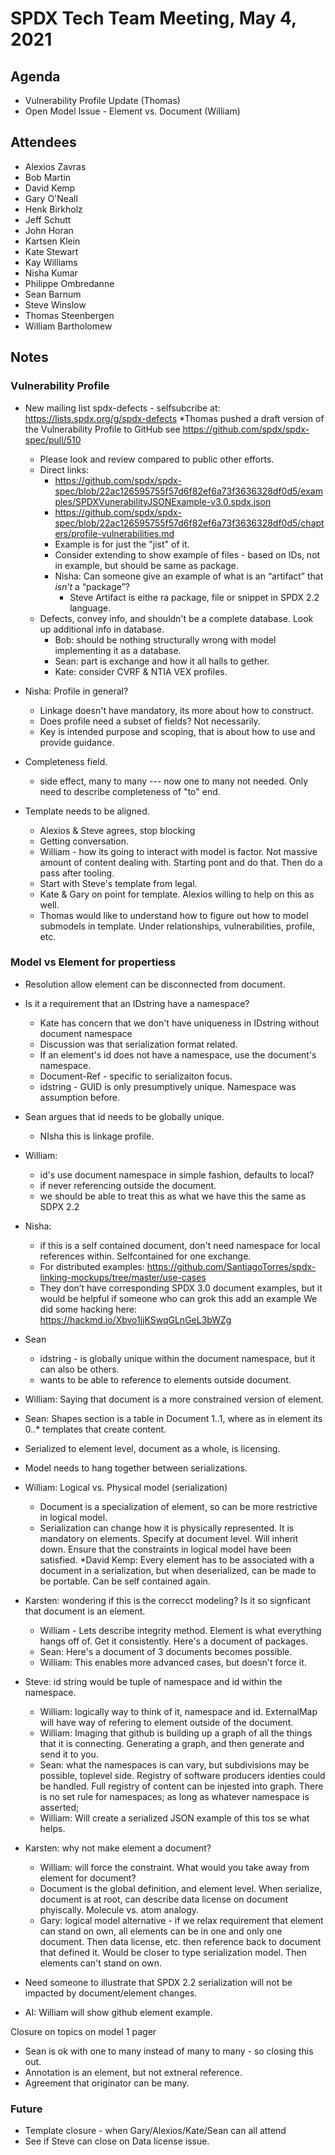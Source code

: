# SPDX Tech Team Meeting, May 4, 2021


## Agenda
* Vulnerability Profile Update (Thomas)
* Open Model Issue - Element vs. Document (William)

## Attendees

* Alexios  Zavras
* Bob Martin
* David Kemp
* Gary O'Neall
* Henk Birkholz
* Jeff Schutt
* John Horan
* Kartsen Klein
* Kate Stewart
* Kay Williams
* Nisha Kumar
* Philippe Ombredanne
* Sean Barnum
* Steve Winslow
* Thomas Steenbergen
* William Bartholomew


## Notes

### Vulnerability Profile
* New mailing list spdx-defects - selfsubcribe at: https://lists.spdx.org/g/spdx-defects
*Thomas pushed a draft version of the Vulnerability Profile to GitHub see https://github.com/spdx/spdx-spec/pull/510
  * Please look and review compared to public other efforts.
  * Direct links:
      * https://github.com/spdx/spdx-spec/blob/22ac126595755f57d6f82ef6a73f3636328df0d5/examples/SPDXVunerabilityJSONExample-v3.0.spdx.json
      * https://github.com/spdx/spdx-spec/blob/22ac126595755f57d6f82ef6a73f3636328df0d5/chapters/profile-vulnerabilities.md
      * Example is for just the "jist" of it.
      * Consider extending to show example of files - based on IDs,  not in example, but should be same as package.
      * Nisha: Can someone give an example of what is an “artifact” that *isn’t* a “package”?
         * Steve Artifact is eithe ra package, file or snippet in SPDX 2.2 language.
  * Defects,  convey info, and shouldn't be a complete database.   Look up additional info in database.
    * Bob: should be nothing structurally wrong with model implementing it as a database.
    * Sean: part is exchange and how it all halls to gether.
    * Kate: consider CVRF & NTIA VEX profiles.

* Nisha: Profile in general?
   * Linkage doesn't have mandatory, its more about how to construct.
   * Does profile need a subset of fields?   Not necessarily.
   * Key is intended purpose and scoping, that is about how to use and provide guidance.

* Completeness field.
  * side effect,  many to many ---  now one to many not needed.    Only need to describe completeness of "to" end.

* Template needs to be aligned.
   * Alexios & Steve agrees, stop blocking
   * Getting conversation.
   * William - how its going to interact with model is factor.  Not massive amount of content dealing with.   Starting pont and do that.   Then do a pass after tooling.
   * Start with Steve's template from legal.
   * Kate & Gary on point for template.   Alexios willing to help on this as well.
   * Thomas would like to understand how to figure out how to model submodels in template.   Under relationships, vulnerabilities, profile, etc.

###  Model vs Element for propertiess

* Resolution allow element can be disconnected from document.
* Is it a requirement that an IDstring have a namespace?
   * Kate has concern that we don't have uniqueness in IDstring without document namespace
   * Discussion was that serialization format related.
   * If an element's id does not have a namespace, use the document's namespace.
   * Document-Ref - specific to serializaiton focus.
   * idstring - GUID is only presumptively unique.    Namespace was assumption before.

* Sean argues that id needs to be globally unique.
   * NIsha this is linkage profile.

* William:
    * id's use document namespace in simple fashion,  defaults to local?
    * if never referencing outside the document.
    * we should be able to treat this as what we have this the same as SDPX 2.2

* Nisha:
    * if this is a self contained document, don't need namespace for local references within.   Selfcontained for one exchange.
    * For distributed examples: https://github.com/SantiagoTorres/spdx-linking-mockups/tree/master/use-cases
    * They don’t have corresponding SPDX 3.0 document examples, but it would be helpful if someone who can grok this add an example
    We did some hacking here: https://hackmd.io/Xbvo1jjKSwqGLnGeL3bWZg

* Sean
    * idstring - is globally unique within the document namespace, but it can also be others.
    * wants to be able to reference to elements outside document.

* William: Saying that document is a more constrained version of element.
* Sean:  Shapes section is a table in Document 1..1,  where as in element its 0..*   templates that create content.

* Serialized to element level,  document as a whole, is licensing.
* Model needs to hang together between serializations.

* William:   Logical vs. Physical model (serialization)
   * Document is a specialization of element, so can be more restrictive in logical model.
   * Serialization can change how it is physically represented.   It is mandatory on elements.   Specify at document level.  Will inherit down.   Ensure that the constraints in logical model have been satisfied.
*David Kemp:   Every element has to be associated with a document in a serialization, but when deserialized, can be made to be portable.   Can be self contained again.

* Karsten:  wondering if this is the correcct modeling?   Is it so signficant that document is an element.
   * William - Lets describe integrity method.    Element is what everything hangs off of.   Get it consistently.   Here's a document of packages.
   * Sean:  Here's a document of 3 documents becomes possible.
   * William:  This enables more advanced cases,  but doesn't force it.

* Steve: id string would be tuple of namespace and id within the namespace.
   * William:  logically way to think of it,  namespace and id.  ExternalMap will have way of refering to element outside of the document.
   * William:  Imaging that github is building up a graph of all the things that it is connecting.   Generating a graph, and then generate and send it to you.
   * Sean:  what the namespaces is can vary,  but subdivisions may be possible, toplevel side.   Registry of software producers identies could be handled.   Full registry of content can be injested into graph.    There is no set rule for namespaces; as long as whatever namespace is asserted;
   * William:  Will create a serialized JSON example of this tos se what helps.

* Karsten:  why not make element a document?
   * William: will force the constraint.  What would you take away from element for document?
   * Document is the global definition, and element level.    When serialize, document is at root, can describe data license on document phyiscally.   Molecule vs. atom analogy.
   * Gary: logical model alternative - if we relax requirement that element can stand on own,  all elements can be in one and only one document.  Then data license, etc. then reference back to document that defined it.   Would be closer to type serialization model.   Then elements can't stand on own.

* Need someone to illustrate that SPDX 2.2 serialization will not be impacted by document/element changes.
* AI:  William will show github element example.


Closure on topics on model 1 pager
* Sean is ok with one to many instead of many to many - so closing this out.
* Annotation is an element, but not extneral reference.
* Agreement that originator can be many.


### Future
* Template closure - when Gary/Alexios/Kate/Sean can all attend
* See if Steve can close on Data license issue.
